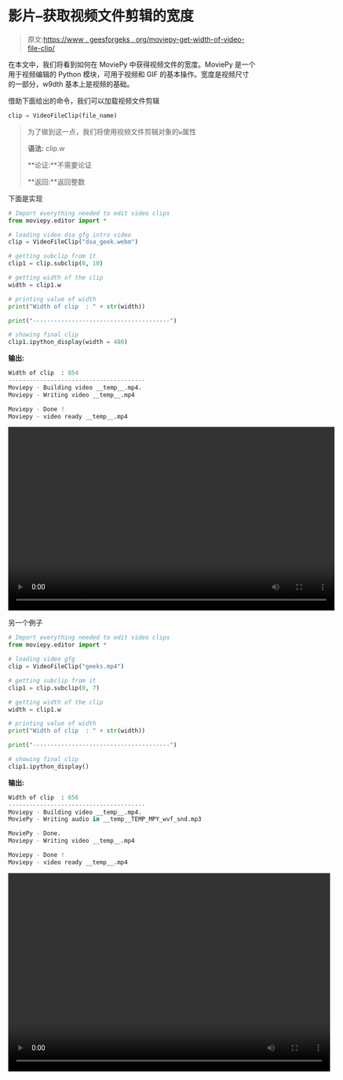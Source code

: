 # 影片–获取视频文件剪辑的宽度

> 原文:[https://www . geesforgeks . org/moviepy-get-width-of-video-file-clip/](https://www.geeksforgeeks.org/moviepy-getting-width-of-video-file-clip/)

在本文中，我们将看到如何在 MoviePy 中获得视频文件的宽度。MoviePy 是一个用于视频编辑的 Python 模块，可用于视频和 GIF 的基本操作。宽度是视频尺寸的一部分，w9dth 基本上是视频的基础。

借助下面给出的命令，我们可以加载视频文件剪辑

```py
clip = VideoFileClip(file_name)
```

> 为了做到这一点，我们将使用视频文件剪辑对象的`w`属性
> 
> **语法:** clip.w
> 
> **论证:**不需要论证
> 
> **返回:**返回整数

下面是实现

```py
# Import everything needed to edit video clips
from moviepy.editor import *

# loading video dsa gfg intro video 
clip = VideoFileClip("dsa_geek.webm")

# getting subclip from it
clip1 = clip.subclip(0, 10)

# getting width of the clip
width = clip1.w

# printing value of width
print("Width of clip  : " + str(width))

print("---------------------------------------")

# showing final clip
clip1.ipython_display(width = 480)
```

**输出:**

```py
Width of clip  : 854
---------------------------------------
Moviepy - Building video __temp__.mp4.
Moviepy - Writing video __temp__.mp4

Moviepy - Done !
Moviepy - video ready __temp__.mp4
```

<video class="wp-video-shortcode" id="video-457237-1" width="665" height="374" preload="metadata" controls=""><source type="video/mp4" src="https://media.geeksforgeeks.org/wp-content/uploads/20200722005741/117.mp4?_=1">[https://media.geeksforgeeks.org/wp-content/uploads/20200722005741/117.mp4](https://media.geeksforgeeks.org/wp-content/uploads/20200722005741/117.mp4)</video>

另一个例子

```py
# Import everything needed to edit video clips
from moviepy.editor import *

# loading video gfg
clip = VideoFileClip("geeks.mp4")

# getting subclip from it
clip1 = clip.subclip(0, 7)

# getting width of the clip
width = clip1.w

# printing value of width
print("Width of clip  : " + str(width))

print("---------------------------------------")

# showing final clip
clip1.ipython_display()
```

**输出:**

```py
Width of clip  : 656
---------------------------------------
Moviepy - Building video __temp__.mp4.
MoviePy - Writing audio in __temp__TEMP_MPY_wvf_snd.mp3

MoviePy - Done.
Moviepy - Writing video __temp__.mp4

Moviepy - Done !
Moviepy - video ready __temp__.mp4
```

<video class="wp-video-shortcode" id="video-457237-2" width="656" height="404" preload="metadata" controls=""><source type="video/mp4" src="https://media.geeksforgeeks.org/wp-content/uploads/20200722005847/210.mp4?_=2">[https://media.geeksforgeeks.org/wp-content/uploads/20200722005847/210.mp4](https://media.geeksforgeeks.org/wp-content/uploads/20200722005847/210.mp4)</video>